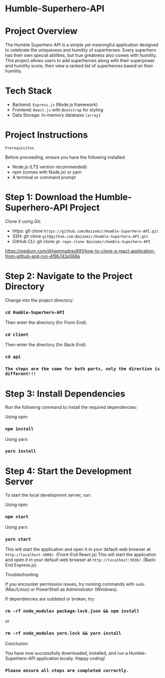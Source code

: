 # Humble-Superhero-API

# Project Overview

The Humble Superhero API is a simple yet meaningful application designed to celebrate the uniqueness and humility of superheroes. Every superhero has their own special abilities, but true greatness also comes with humility. This project allows users to add superheroes along with their superpower and humility score, then view a ranked list of superheroes based on their humility.

# Tech Stack
 - Backend: `Express.js` (Node.js framework)
 - Frontend: `React.js` with `Bootstrap` for styling
 - Data Storage: In-memory database `[array]`

# Project Instructions

`Prerequisites`

Before proceeding, ensure you have the following installed:

 - Node.js (LTS version recommended)
 - npm (comes with Node.js) or yarn
 - A terminal or command prompt

# Step 1: Download the Humble-Superhero-API Project

Clone it using Git:

 - https: git clone `https://github.com/Bazzomir/Humble-Superhero-API.git`
 - SSH: git clone `git@github.com:Bazzomir/Humble-Superhero-API.git`
 - GitHub CLI: git clone `gh repo clone Bazzomir/Humble-Superhero-API`

https://medium.com/@hammadrao891/how-to-clone-a-react-application-from-github-and-run-4f9b742e568a

# Step 2: Navigate to the Project Directory

Change into the project directory:

### `cd Humble-Superhero-API`

Then enter the directory (for Front-End): 
### `cd client` 
Then enter the directory (for Back-End):
### `cd api` 

### `The steps are the same for both parts, only the direction is different!!!`

# Step 3: Install Dependencies

Run the following command to install the required dependencies:

Using npm: 
### `npm install`

Using yarn: 
### `yarn install`

# Step 4: Start the Development Server

To start the local development server, run:

Using npm: 
### `npm start`

Using yarn: 
### `yarn start`

This will start the application and open it in your default web browser at `http://localhost:3000/`. (Front-End React.js)
This will start the application and open it in your default web browser at `http://localhost:3030/`. (Back-End Express.js)


Troubleshooting

If you encounter permission issues, try running commands with `sudo` (Mac/Linux) or PowerShell as Administrator (Windows).

If dependencies are outdated or broken, try:

### `rm -rf node_modules package-lock.json && npm install`

or

### `rm -rf node_modules yarn.lock && yarn install`

Conclusion

You have now successfully downloaded, installed, and run a Humble-Superhero-API application locally. Happy coding!

### `Please ensure all steps are completed correctly.`